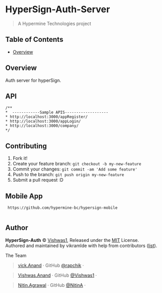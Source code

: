 # HyperSign-Auth-Server 

> A Hypermine Technologies project
## Table of Contents

<!-- toc -->

- [Overview](#user-content-overview)


<!-- tocstop -->

## Overview

Auth server for hyperSign.
 

## API
 ```
/**
 *  ------------Sample APIS-------------------
 * http://localhost:3000/appRegister/
 * http://localhost:3000/appLogin/
 * http://localhost:3000/company/
 */
```


## Contributing

1. Fork it!
2. Create your feature branch: `git checkout -b my-new-feature`
3. Commit your changes: `git commit -am 'Add some feature'`
4. Push to the branch: `git push origin my-new-feature`
5. Submit a pull request :D

## Mobile App
 
 ```
  https://github.com/hypermine-bc/hypersign-mobile
  
  ```


## Author

**HyperSign-Auth** © [Vishwas1](https://github.com/Vishwas1), Released under the [MIT](./LICENSE) License.<br>
Authored and maintained by vikramIde with help from contributors ([list](Vishwas1/voting-daap-2017/graphs/contributors)).

The Team 

> [vick.Anand](https://facebook.com/vikramabhushan) · GitHub [@rapchik](https://github.com/vikramIde) · 

> [Vishwas.Anand](https://facebook.com/vikramabhushan) · GitHub [@Vishwas1](https://github.com/Vishwas1) · 

> [Nitin.Agrawal](https://www.facebook.com/harshitha.naidu61) · GitHub [@NitinA](https://github.com/NitinAgarwal192) · 
